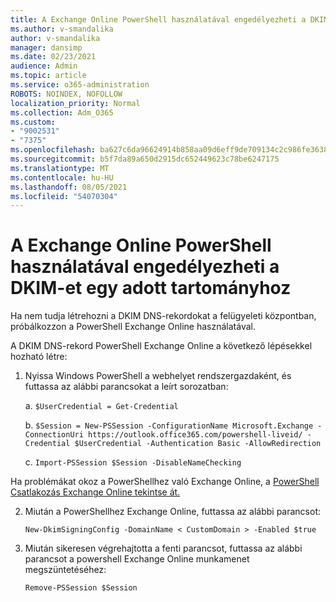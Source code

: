 ```yaml
---
title: A Exchange Online PowerShell használatával engedélyezheti a DKIM-et egy adott tartományhoz
ms.author: v-smandalika
author: v-smandalika
manager: dansimp
ms.date: 02/23/2021
audience: Admin
ms.topic: article
ms.service: o365-administration
ROBOTS: NOINDEX, NOFOLLOW
localization_priority: Normal
ms.collection: Adm_O365
ms.custom:
- "9002531"
- "7375"
ms.openlocfilehash: ba627c6da96624914b858aa09d6eff9de709134c2c986fe363845c5ab2b66434
ms.sourcegitcommit: b5f7da89a650d2915dc652449623c78be6247175
ms.translationtype: MT
ms.contentlocale: hu-HU
ms.lasthandoff: 08/05/2021
ms.locfileid: "54070304"
---
```

# <a name="use-exchange-online-powershell-to-enable-dkim-for-a-specific-domain"></a>A Exchange Online PowerShell használatával engedélyezheti a DKIM-et egy adott tartományhoz

Ha nem tudja létrehozni a DKIM DNS-rekordokat a felügyeleti központban, próbálkozzon a PowerShell Exchange Online használatával. 

A DKIM DNS-rekord PowerShell Exchange Online a következő lépésekkel hozható létre:

1. Nyissa Windows PowerShell a webhelyet rendszergazdaként, és futtassa az alábbi parancsokat a leírt sorozatban:

    a. `$UserCredential = Get-Credential`

    b. `$Session = New-PSSession -ConfigurationName Microsoft.Exchange -ConnectionUri https://outlook.office365.com/powershell-liveid/ -Credential $UserCredential -Authentication Basic -AllowRedirection`

    c. `Import-PSSession $Session -DisableNameChecking`
    
Ha problémákat okoz a PowerShellhez való Exchange Online, a [PowerShell Csatlakozás Exchange Online tekintse át.](https://docs.microsoft.com/powershell/exchange/connect-to-exchange-online-powershell)

2. Miután a PowerShellhez Exchange Online, futtassa az alábbi parancsot:

    `New-DkimSigningConfig -DomainName < CustomDomain > -Enabled $true`

3. Miután sikeresen végrehajtotta a fenti parancsot, futtassa az alábbi parancsot a powershell Exchange Online munkamenet megszüntetéséhez:

    `Remove-PSSession $Session` 



